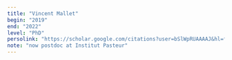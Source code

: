 ```yaml
---
title: "Vincent Mallet"
begin: "2019"
end: "2022"
level: "PhD"
persolink: "https://scholar.google.com/citations?user=bSlWpRUAAAAJ&hl=fr"
note: "now postdoc at Institut Pasteur"
---
```

